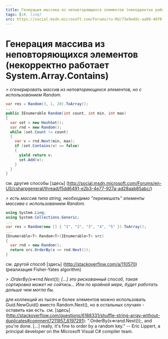 ```yaml
---
title: Генерация массива из неповторяющихся элементов (некорректно работает System.Array.Сontains)
tags: [c#, linq]
src: https://social.msdn.microsoft.com/Forums/ru-RU/73e9eddc-aa09-46f0-9bc7-00a94198cbb3/-systemarrayontains-?forum=fordesktopru
---
```

# Генерация массива из неповторяющихся элементов (некорректно работает System.Array.Сontains)
*> сгенерировать массив из неповторяющихся элементов, но с использованием Random.*
```c#
var res = Random(3, 1, 20).ToArray();
...
public IEnumerable Random(int count, int min, int max)
{
  var set = new HashSet();
  var rnd = new Random();
  while (set.Count != count)
  {
    var v = rnd.Next(min, max);
    if (set.Contains(v) == false)
    {
      yield return v;
      set.Add(v);
    }
  }
}
```
см. другие способы [здесь] (http://social.msdn.microsoft.com/Forums/en-US/csharpgeneral/thread/f5dd6491-e2b3-4e77-927a-ad28aab85abc/)

*> есть массив типа string, необходимо "перемешать" элементы массива с использованием Random.*
```c#
using System.Linq;
using System.Collections.Generic;
...
var res = Random(new [] { "1", "2", "3", "4", "5" }).ToArray();
...
IEnumerable<T> Random<T>(IEnumerable<T> src)
{
  var rnd = new Random();
  return src.OrderBy(x => rnd.Next());
}
```
см. другой способ [здесь] (http://stackoverflow.com/a/110570) (реализация Fisher-Yates algorithm)

*> .OrderBy(x=>rnd.Next()); [...] это рискованный способ, такая сортировка может не сойтись... Или по крайней мере, будет работать дольше чем могла бы.*

для коллекций из тысяч и более элементов можно использовать Guid.NewGuid() вместо Random.Next(), но в остальных случаях - оставить как есть.
 см. [здесь] (http://stackoverflow.com/questions/6188331/shuffle-string-array-without-duplicates#comment7211957_6197291): ".OrderBy(x=>rand.Next());, and you're done. [...] really, it's fine to order by a random key." -- Eric Lippert, a principal developer on the Microsoft Visual C# compiler team.
